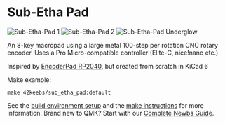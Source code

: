 # Sub-Etha Pad

![Sub-Etha-Pad 1](https://github.com/piit79/qmk_firmware/raw/master/keyboards/42keebs/sub_etha_pad/images/Sub-Etha-Pad1.jpg)
![Sub-Etha-Pad 2](https://github.com/piit79/qmk_firmware/raw/master/keyboards/42keebs/sub_etha_pad/images/Sub-Etha-Pad2.jpg)
![Sub-Etha-Pad Underglow](https://github.com/piit79/qmk_firmware/raw/master/keyboards/42keebs/sub_etha_pad/images/Sub-Etha-Pad-underglow.jpg)

An 8-key macropad using a large metal 100-step per rotation CNC rotary encoder. Uses a Pro Micro-compatible controller (Elite-C, nice!nano etc.)

Inspired by [EncoderPad RP2040](https://github.com/jpconstantineau/EncoderPad_RP2040), but created from scratch in KiCad 6

Make example:

    make 42keebs/sub_etha_pad:default

See the [build environment setup](https://docs.qmk.fm/#/getting_started_build_tools) and the [make instructions](https://docs.qmk.fm/#/getting_started_make_guide) for more information. Brand new to QMK? Start with our [Complete Newbs Guide](https://docs.qmk.fm/#/newbs).
